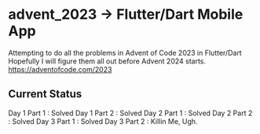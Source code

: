 # advent_2023 -> Flutter/Dart Mobile App

Attempting to do all the problems in Advent of Code 2023 in Flutter/Dart
Hopefully I will figure them all out before Advent 2024 starts.
https://adventofcode.com/2023

## Current Status

Day 1 Part 1 : Solved
Day 1 Part 2 : Solved
Day 2 Part 1 : Solved
Day 2 Part 2 : Solved
Day 3 Part 1 : Solved
Day 3 Part 2 : Killin Me, Ugh.


